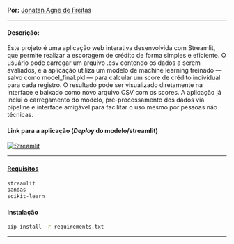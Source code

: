 **Por:** [Jonatan Agne de Freitas](https://www.linkedin.com/in/jonatan-agne-de-freitas/)<br>

---

#### **Descrição:**
Este projeto é uma aplicação web interativa desenvolvida com Streamlit, que permite realizar a escoragem de crédito de forma simples e eficiente.
O usuário pode carregar um arquivo .csv contendo os dados a serem avaliados, e a aplicação utiliza um modelo de machine learning treinado — salvo como model_final.pkl — para calcular um score de crédito individual para cada registro. O resultado pode ser visualizado diretamente na interface e baixado como novo arquivo CSV com os scores.
A aplicação já inclui o carregamento do modelo, pré-processamento dos dados via pipeline e interface amigável para facilitar o uso mesmo por pessoas não técnicas.

#### Link para a aplicação (*Deploy* do modelo/streamlit)


[![Streamlit](https://img.shields.io/badge/Streamlit-FF4B4B?logo=Streamlit&logoColor=white)]()

---

#### [Requisitos](https://github.com/JonatanAgneDeFreitas/RFV/blob/main/requirements.txt)
```bash
streamlit
pandas
scikit-learn
```

#### Instalação
```bash
pip install -r requirements.txt
```


---
